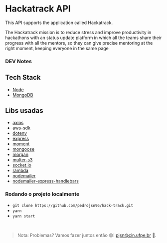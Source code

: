 # Hackatrack API

This API supports the application called Hackatrack.

The Hackatrack mission is to reduce stress and improve productivity in hackathons with an status update platform in 
which all the teams share their progress with all the mentors, so they can give precise mentoring at the right moment, 
keeping everyone in the same page

### DEV Notes

## Tech Stack

- [Node](https://nodejs.org/en/)
- [MongoDB](https://www.mongodb.com/)

## Libs usadas

- [axios](https://github.com/axios/axios)
- [aws-sdk](https://aws.amazon.com/pt/sdk-for-node-js/)
- [dotenv](https://www.npmjs.com/package/dotenv)
- [express](https://expressjs.com/pt-br/)
- [moment](https://momentjs.com/)
- [mongoose](https://mongoosejs.com/)
- [morgan](https://www.npmjs.com/package/morgan)
- [multer-s3](https://www.npmjs.com/package/multer-s3)
- [socket.io](https://socket.io/)
- [rambda](https://ramdajs.com/)
- [nodemailer](https://www.npmjs.com/package/nodemailer)
- [nodemailer-express-handlebars](https://www.npmjs.com/package/nodemailer-express-handlebars)

### Rodando o projeto localmente

- `git clone https://github.com/pedrojsn96/hack-track.git`
- `yarn`
- `yarn start`
  <br/>


<br/>

> Nota: Problemas? Vamos fazer juntos então 😄! pjsn@cin.ufpe.br 📧.

<br/>

<!-- about me -->
